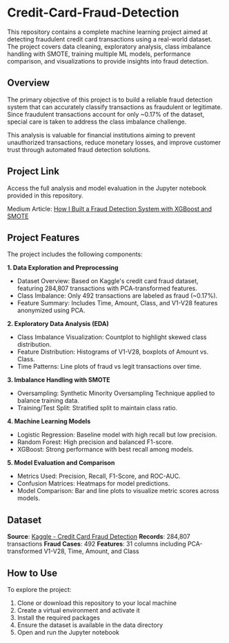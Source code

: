 # Credit-Card-Fraud-Detection
This repository contains a complete machine learning project aimed at detecting fraudulent credit card transactions using a real-world dataset. The project covers data cleaning, exploratory analysis, class imbalance handling with SMOTE, training multiple ML models, performance comparison, and visualizations to provide insights into fraud detection.

## Overview

The primary objective of this project is to build a reliable fraud detection system that can accurately classify transactions as fraudulent or legitimate. Since fraudulent transactions account for only ~0.17% of the dataset, special care is taken to address the class imbalance challenge.

This analysis is valuable for financial institutions aiming to prevent unauthorized transactions, reduce monetary losses, and improve customer trust through automated fraud detection solutions.

## Project Link

Access the full analysis and model evaluation in the Jupyter notebook provided in this repository.

Medium Article: [How I Built a Fraud Detection System with XGBoost and SMOTE](https://medium.com/@rvora3/how-i-built-a-fraud-detection-system-with-xgboost-and-smote-13cf2f3f7b18)

## Project Features

The project includes the following components:

**1. Data Exploration and Preprocessing**
- Dataset Overview: Based on Kaggle's credit card fraud dataset, featuring 284,807 transactions with PCA-transformed features.
- Class Imbalance: Only 492 transactions are labeled as fraud (~0.17%).
- Feature Summary: Includes Time, Amount, Class, and V1-V28 features anonymized using PCA.

**2. Exploratory Data Analysis (EDA)**
- Class Imbalance Visualization: Countplot to highlight skewed class distribution.
- Feature Distribution: Histograms of V1-V28, boxplots of Amount vs. Class.
- Time Patterns: Line plots of fraud vs legit transactions over time.

**3. Imbalance Handling with SMOTE**
- Oversampling: Synthetic Minority Oversampling Technique applied to balance training data.
- Training/Test Split: Stratified split to maintain class ratio.
  
**4. Machine Learning Models**
- Logistic Regression: Baseline model with high recall but low precision.
- Random Forest: High precision and balanced F1-score.
- XGBoost: Strong performance with best recall among models.

**5. Model Evaluation and Comparison**
- Metrics Used: Precision, Recall, F1-Score, and ROC-AUC.
- Confusion Matrices: Heatmaps for model predictions.
- Model Comparison: Bar and line plots to visualize metric scores across models.

## Dataset
**Source**: [Kaggle - Credit Card Fraud Detection](https://www.kaggle.com/datasets/mlg-ulb/creditcardfraud)
**Records**: 284,807 transactions
**Fraud Cases**: 492
**Features**: 31 columns including PCA-transformed V1-V28, Time, Amount, and Class

## How to Use

To explore the project:

1. Clone or download this repository to your local machine
2. Create a virtual environment and activate it
3. Install the required packages
4. Ensure the dataset is available in the data directory
5. Open and run the Jupyter notebook
